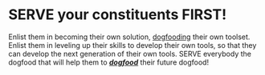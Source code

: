 # SERVE your constituents FIRST! 

Enlist them in becoming their own solution, [dogfooding](https://en.wikipedia.org/wiki/Eating_your_own_dog_food) their own toolset. Enlist them in leveling up their skills to develop their own tools, so that they can develop the next generation of their own tools.  SERVE everybody the dogfood that will help them to [***dogfood***](https://en.wikipedia.org/wiki/Eating_your_own_dog_food) their future dogfood!
